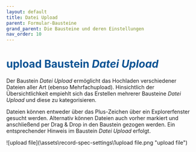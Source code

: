 ```yaml
---
layout: default
title: Datei Upload
parent: Formular-Bausteine
grand_parent: Die Bausteine und deren Einstellungen
nav_order: 10
---
```


# <span style="color:#0b5394"><span class="material-icons">upload</span> **Baustein *Datei Upload***</span>

Der Baustein *Datei Upload* ermöglicht das Hochladen verschiedener Dateien aller Art (ebenso Mehrfachupload).
Hinsichtlich der Übersichtlichkeit empiehlt sich das Erstellen mehrerer Bausteine *Datei Upload* und diese zu
kategorisieren.

Dateien können entweder über das Plus-Zeichen über ein Explorerfenster gesucht werden. Alternativ können Dateien
auch vorher markiert und anschließend per Drag & Drop in den Baustein gezogen werden. Ein entsprechender Hinweis
im Baustein *Datei Upload* erfolgt.

![upload file](\assets\record-spec-settings\1upload file.png "upload file")